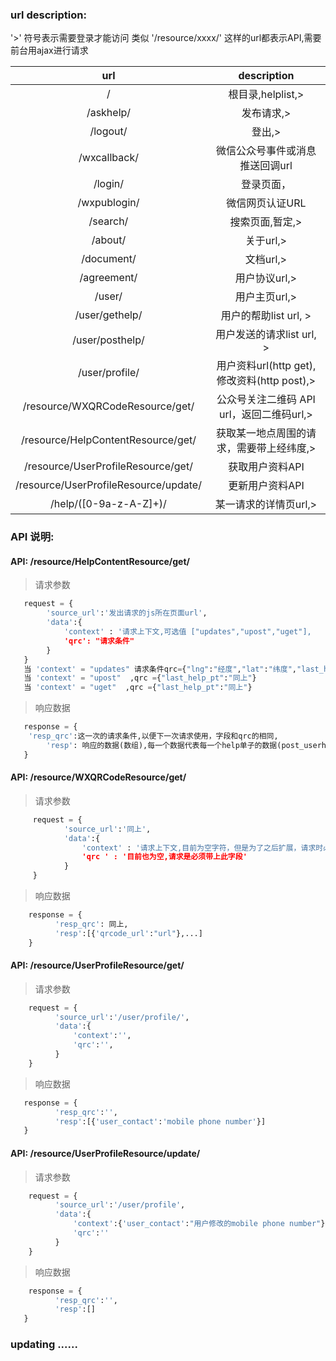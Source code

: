 ### url description:

'>' 符号表示需要登录才能访问
类似 '/resource/xxxx/' 这样的url都表示API,需要前台用ajax进行请求


|    url                                    |     description                          |
|:-----------------------------------------:|:----------------------------------------:|
| /                                         | 根目录,helplist,>                        |
| /askhelp/                                 | 发布请求,>                               |
| /logout/                                  | 登出,>                                   |
| /wxcallback/                              | 微信公众号事件或消息推送回调url          |
| /login/                                   | 登录页面，                               |
| /wxpublogin/                              | 微信网页认证URL                          |
| /search/                                  | 搜索页面,暂定,>                          |
| /about/                                   | 关于url,>                                |
| /document/                                | 文档url,>                                |
| /agreement/                               | 用户协议url,>                            |
| /user/                                    | 用户主页url,>                            |
| /user/gethelp/                            | 用户的帮助list url, >                    |
| /user/posthelp/                           | 用户发送的请求list url, >                |
| /user/profile/                            | 用户资料url(http get),修改资料(http post),>|
| /resource/WXQRCodeResource/get/           | 公众号关注二维码 API url，返回二维码url,>|
| /resource/HelpContentResource/get/         | 获取某一地点周围的请求，需要带上经纬度,> |
| /resource/UserProfileResource/get/        | 获取用户资料API                          |
| /resource/UserProfileResource/update/     | 更新用户资料API                              |
| /help/([0-9a-z-A-Z]+)/                    | 某一请求的详情页url,>                    |

### API 说明:

####  API: /resource/HelpContentResource/get/ 

> 请求参数

```python
   request = {
        'source_url':'发出请求的js所在页面url',
        'data':{
            'context' : '请求上下文,可选值 ["updates","upost","uget"],
            'qrc': "请求条件"
        }
   }     
   当 'context' = "updates" 请求条件qrc={"lng":"经度","lat":"纬度","last_help_pt":"上次请求返回数据中最后一个help单子的posttime,等于0时表式返回最新的数据"}
   当 'context' = "upost"  ,qrc ={"last_help_pt":"同上"}
   当 'context' = "uget"  ,qrc ={"last_help_pt":"同上"}
```
> 响应数据

```python
   response = {
	'resp_qrc':这一次的请求条件,以便下一次请求使用，字段和qrc的相同,
        'resp': 响应的数据(数组),每一个数据代表每一个help单子的数据(post_userheadimgurl,helpcontent,helpstate,helprewad,post_username,helpremark)
   }
```



#### API:  /resource/WXQRCodeResource/get/

> 请求参数

```python
     request = {
            'source_url':'同上',
            'data':{
                'context' : '请求上下文,目前为空字符，但是为了之后扩展，请求时必须带上此字段，
                'qrc ' : '目前也为空,请求是必须带上此字段'
            }
     }
```

> 响应数据

``` python 
    response = {
          'resp_qrc': 同上,
          'resp':[{'qrcode_url':"url"},...]
    }
```

#### API: /resource/UserProfileResource/get/

> 请求参数

```python
    request = {
          'source_url':'/user/profile/',
          'data':{
              'context':'',
              'qrc':'',
          }
    }
```

> 响应数据

```python
   response = {
          'resp_qrc':'',
          'resp':[{'user_contact':'mobile phone number'}]
   }
```

#### API: /resource/UserProfileResource/update/

> 请求参数

```python
    request = {
          'source_url':'/user/profile',
          'data':{
              'context':{'user_contact':"用户修改的mobile phone number"},
              'qrc':''
          }
    }
```

> 响应数据

```python
    response = {
          'resp_qrc':'',
          'resp':[]
   }

```
### updating ......
